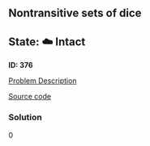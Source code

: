 ## Nontransitive sets of dice

## State: :cloud: **Intact**

**ID: 376**

[Problem Description](https://projecteuler.net/problem=376)

[Source code](main.cpp)

### Solution
0